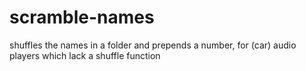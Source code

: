 # scramble-names
shuffles the names in a folder and prepends a number, for (car) audio players which lack a shuffle function
